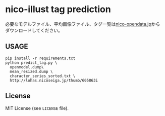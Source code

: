 nico-illust tag prediction
==================================

必要なモデルファイル、平均画像ファイル、タグ一覧は[nico-opendata.jp](http://nico-opendata.jp)からダウンロードしてください。

USAGE
--------------

```
pip install -r requirements.txt
python predict_tag.py \
  openmodel.dump\
  mean_resized.dump \
  character_series_sorted.txt \
  http://lohas.nicoseiga.jp/thumb/605863i
```

## License

MIT License (see `LICENSE` file).
